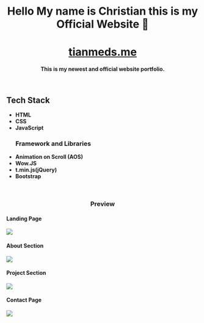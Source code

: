 <h1 align="center"><b>Hello My name is Christian this is my Official Website 👋 <b></h1>
<h1 align="center"><a href='https://tianmeds.me'>tianmeds.me</a></h1>
<p align="center">This is my newest and official website portfolio.</p>
<br>
<h2>Tech Stack</h2>
<ul>
    <li>HTML</li>
    <li>CSS</li>
    <li>JavaScript</li>
<h3>Framework and Libraries</h3>
    <li>Animation on Scroll (AOS)</li>
    <li>Wow.JS</li>
    <li>t.min.js(jQuery)</li>
    <li>Bootstrap</li>
  



</ul>
<br>

<h3 align="center">Preview</h3>
<h4> Landing Page </h4>
<img align="center" src="https://raw.githubusercontent.com/TianMeds/my-Official-Portfolio/main/img/HomeScreen.png" />
<h4> About Section </h4>
<img align="center" src="https://raw.githubusercontent.com/TianMeds/my-Official-Portfolio/main/img/About%20Section.png" />
<h4> Project Section </h4>
<img align="center" src="https://github.com/TianMeds/my-Official-Portfolio/blob/main/img/ProjectSection.png" />
<h4> Contact Page </h4>
<img align="center" src="https://raw.githubusercontent.com/TianMeds/my-Official-Portfolio/main/img/Contact%20Section.png" />
